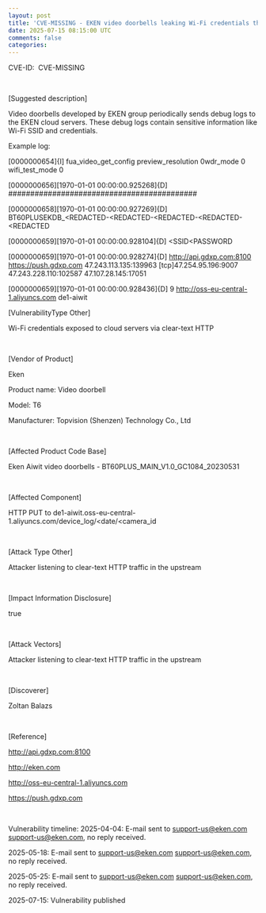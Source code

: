 ```yaml
---           
layout: post
title: 'CVE-MISSING - EKEN video doorbells leaking Wi-Fi credentials through HTTP to cloud servers'
date: 2025-07-15 08:15:00 UTC
comments: false
categories:  
---
```


CVE-ID:&nbsp;
CVE-MISSING

&nbsp;

[Suggested description]

Video doorbells developed by EKEN group periodically sends debug logs to the EKEN cloud servers. These debug logs contain sensitive information like Wi-Fi SSID and credentials.

Example log: 

<div style="text-align: left;">
[0000000654]{I] fua_video_get_config preview_resolution 0wdr_mode 0 wifi_test_mode 0 

[0000000656][1970-01-01 00:00:00.925268]{D] ########################################### 

[0000000658][1970-01-01 00:00:00.927269]{D] BT60PLUSEKDB_<REDACTED-<REDACTED-<REDACTED-<REDACTED-<REDACTED

[0000000659][1970-01-01 00:00:00.928104]{D] <SSID<PASSWORD

[0000000659][1970-01-01 00:00:00.928274]{D] http://api.gdxp.com:8100 https://push.gdxp.com 47.243.113.135:139963 [tcp]47.254.95.196:9007 47.243.228.110:102587 47.107.28.145:17051 

[0000000659][1970-01-01 00:00:00.928436]{D] 9 http://oss-eu-central-1.aliyuncs.com de1-aiwit
&nbsp;

</div>


[VulnerabilityType Other]

Wi-Fi credentials exposed to cloud servers via clear-text HTTP

&nbsp;

[Vendor of Product]

Eken

Product name: Video doorbell

Model: T6

Manufacturer: Topvision (Shenzen) Technology Co., Ltd

&nbsp;

[Affected Product Code Base]

Eken Aiwit video doorbells - BT60PLUS_MAIN_V1.0_GC1084_20230531

&nbsp;

[Affected Component]&nbsp;

HTTP PUT to de1-aiwit.oss-eu-central-1.aliyuncs.com/device_log/<date/<camera_id

&nbsp;

[Attack Type Other]&nbsp;

Attacker listening to clear-text HTTP traffic in the upstream

&nbsp;

[Impact Information Disclosure]&nbsp;

true

&nbsp;

[Attack Vectors]&nbsp;

Attacker listening to clear-text HTTP traffic in the upstream

&nbsp;

[Discoverer]&nbsp;

Zoltan Balazs

&nbsp;

[Reference]&nbsp;

http://api.gdxp.com:8100&nbsp;

http://eken.com&nbsp;

http://oss-eu-central-1.aliyuncs.com&nbsp;

https://push.gdxp.com&nbsp;


&nbsp;

Vulnerability timeline: 
2025-04-04: E-mail sent to support-us@eken.com <support-us@eken.com>, no reply received.&nbsp;

2025-05-18: E-mail sent to support-us@eken.com <support-us@eken.com>, no reply received.&nbsp;

2025-05-25: E-mail sent to support-us@eken.com <support-us@eken.com>, no reply received.&nbsp;

2025-07-15: Vulnerability published&nbsp;


